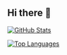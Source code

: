 ## Hi there 👋
<!-- GitHub Stats Card -->
[![GitHub Stats](https://ryukagu-git-main-ryukagu08s-projects.vercel.app/api?username=Ryukagu08)](https://github.com/anuraghazra/github-readme-stats)

<!-- Top Languages Card -->
[![Top Languages](https://ryukagu-git-main-ryukagu08s-projects.vercel.app/api/top-langs/?username=Ryukagu08&layout=compact)](https://github.com/anuraghazra/github-readme-stats)





<!--
**Ryukagu08/Ryukagu08** is a ✨ _special_ ✨ repository because its `README.md` (this file) appears on your GitHub profile.

Here are some ideas to get you started:

- 🔭 I’m currently working on ...
- 🌱 I’m currently learning ...
- 👯 I’m looking to collaborate on ...
- 🤔 I’m looking for help with ...
- 💬 Ask me about ...
- 📫 How to reach me: ...
- 😄 Pronouns: ...
- ⚡ Fun fact: ...
-->
